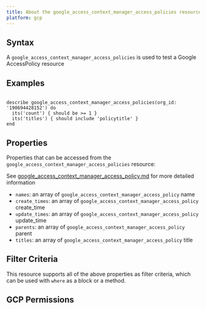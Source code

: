 ```yaml
---
title: About the google_access_context_manager_access_policies resource
platform: gcp
---
```


## Syntax
A `google_access_context_manager_access_policies` is used to test a Google AccessPolicy resource

## Examples
```

describe google_access_context_manager_access_policies(org_id: '190694428152') do
  its('count') { should be >= 1 }
  its('titles') { should include 'policytitle' }
end
```

## Properties
Properties that can be accessed from the `google_access_context_manager_access_policies` resource:

See [google_access_context_manager_access_policy.md](google_access_context_manager_access_policy.md) for more detailed information
  * `names`: an array of `google_access_context_manager_access_policy` name
  * `create_times`: an array of `google_access_context_manager_access_policy` create_time
  * `update_times`: an array of `google_access_context_manager_access_policy` update_time
  * `parents`: an array of `google_access_context_manager_access_policy` parent
  * `titles`: an array of `google_access_context_manager_access_policy` title

## Filter Criteria
This resource supports all of the above properties as filter criteria, which can be used
with `where` as a block or a method.

## GCP Permissions
